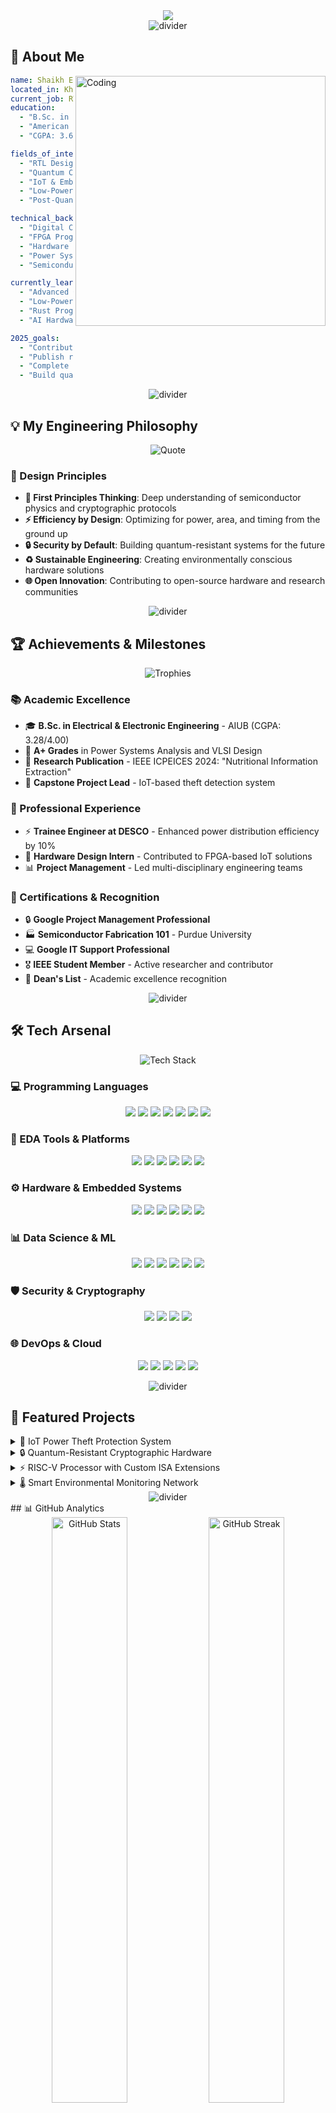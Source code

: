 <div align="center">
  <img src="https://capsule-render.vercel.app/api?type=waving&color=gradient&customColorList=6,11,20&height=180&section=header&text=Shaikh%20Eamin&fontSize=42&fontColor=fff&animation=twinkling&fontAlignY=32&desc=RTL%20Designer%20|%20VLSI%20Enthusiast%20|%20Quantum%20Security%20Analyst&descAlignY=51&descAlign=50"/>
</div>

<div align="center">
  <img src="https://user-images.githubusercontent.com/73097560/115834477-dbab4500-a447-11eb-908a-139a6edaec5c.gif" alt="divider" />
</div>

## 🎯 About Me

<img align="right" alt="Coding" width="400" src="https://raw.githubusercontent.com/abhisheknaiidu/abhisheknaiidu/master/code.gif">

```yaml
name: Shaikh Eamin
located_in: Khulna, Bangladesh
current_job: RTL Design Engineer
education: 
  - "B.Sc. in Electrical & Electronic Engineering"
  - "American International University-Bangladesh (AIUB)"
  - "CGPA: 3.68/4.00"

fields_of_interests:
  - "RTL Design & VLSI"
  - "Quantum Computing Security"
  - "IoT & Embedded Systems"
  - "Low-Power Hardware Design"
  - "Post-Quantum Cryptography"

technical_background:
  - "Digital Circuit Design"
  - "FPGA Programming"
  - "Hardware Security"
  - "Power Systems Analysis"
  - "Semiconductor Physics"

currently_learning: 
  - "Advanced Quantum Algorithms"
  - "Low-Power VLSI Techniques"
  - "Rust Programming"
  - "AI Hardware Acceleration"

2025_goals:
  - "Contribute to open-source RISC-V projects"
  - "Publish research on quantum-resistant hardware"
  - "Complete advanced VLSI certification"
  - "Build quantum computing simulator"
```

<div align="center">
  <img src="https://user-images.githubusercontent.com/73097560/115834477-dbab4500-a447-11eb-908a-139a6edaec5c.gif" alt="divider" />
</div>

## 💡 My Engineering Philosophy

<div align="center">
  <img src="https://quotes-github-readme.vercel.app/api?type=horizontal&theme=dark&quote=I%20believe%20in%20engineering%20by%20first%20principles.%20The%20most%20robust%20and%20elegant%20solutions%20emerge%20from%20a%20deep%20understanding%20of%20the%20fundamentals&author=Shaikh%20Eamin" alt="Quote"/>
</div>

### 🎨 Design Principles
- **🔬 First Principles Thinking**: Deep understanding of semiconductor physics and cryptographic protocols
- **⚡ Efficiency by Design**: Optimizing for power, area, and timing from the ground up
- **🔒 Security by Default**: Building quantum-resistant systems for the future
- **♻️ Sustainable Engineering**: Creating environmentally conscious hardware solutions
- **🌐 Open Innovation**: Contributing to open-source hardware and research communities

<div align="center">
  <img src="https://user-images.githubusercontent.com/73097560/115834477-dbab4500-a447-11eb-908a-139a6edaec5c.gif" alt="divider" />
</div>

## 🏆 Achievements & Milestones

<div align="center">
  <img src="https://github-profile-trophy.vercel.app/?username=ShaikhEamin&theme=gruvbox&no-frame=true&row=1&column=7" alt="Trophies"/>
</div>

### 📚 Academic Excellence
- 🎓 **B.Sc. in Electrical & Electronic Engineering** - AIUB (CGPA: 3.28/4.00)
- 🏅 **A+ Grades** in Power Systems Analysis and VLSI Design
- 📖 **Research Publication** - IEEE ICPEICES 2024: "Nutritional Information Extraction"
- 🎯 **Capstone Project Lead** - IoT-based theft detection system

### 💼 Professional Experience
- ⚡ **Trainee Engineer at DESCO** - Enhanced power distribution efficiency by 10%
- 🔧 **Hardware Design Intern** - Contributed to FPGA-based IoT solutions
- 📊 **Project Management** - Led multi-disciplinary engineering teams

### 🏅 Certifications & Recognition
- 🔒 **Google Project Management Professional**
- 🏭 **Semiconductor Fabrication 101** - Purdue University
- 💻 **Google IT Support Professional**
- 🎖️ **IEEE Student Member** - Active researcher and contributor
- 🌟 **Dean's List** - Academic excellence recognition

<div align="center">
  <img src="https://user-images.githubusercontent.com/73097560/115834477-dbab4500-a447-11eb-908a-139a6edaec5c.gif" alt="divider" />
</div>

## 🛠️ Tech Arsenal

<div align="center">
  <img src="https://skillicons.dev/icons?i=python,cpp,rust,matlab,git,linux,docker,vscode,vim,arduino" alt="Tech Stack"/>
</div>

### 💻 Programming Languages
<p align="center">
  <img src="https://img.shields.io/badge/Python-3776AB?style=for-the-badge&logo=python&logoColor=white">
  <img src="https://img.shields.io/badge/SystemVerilog-019267?style=for-the-badge&logo=verilog&logoColor=white">
  <img src="https://img.shields.io/badge/VHDL-543978?style=for-the-badge&logo=vhdl&logoColor=white">
  <img src="https://img.shields.io/badge/C++-00599C?style=for-the-badge&logo=cplusplus&logoColor=white">
  <img src="https://img.shields.io/badge/MATLAB-0076A8?style=for-the-badge&logo=mathworks&logoColor=white">
  <img src="https://img.shields.io/badge/Rust-000000?style=for-the-badge&logo=rust&logoColor=white">
  <img src="https://img.shields.io/badge/Assembly-525252?style=for-the-badge&logo=assemblyscript&logoColor=white">
</p>

### 🔧 EDA Tools & Platforms
<p align="center">
  <img src="https://img.shields.io/badge/Cadence-522E8E?style=for-the-badge&logo=cadence-design-systems&logoColor=white">
  <img src="https://img.shields.io/badge/Synopsys-1C4B82?style=for-the-badge&logo=synopsys&logoColor=white">
  <img src="https://img.shields.io/badge/Mentor%20Graphics-0085CA?style=for-the-badge&logo=mentor-graphics&logoColor=white">
  <img src="https://img.shields.io/badge/Altium%20Designer-A5915F?style=for-the-badge&logo=altium-designer&logoColor=white">
  <img src="https://img.shields.io/badge/Vivado-FF6600?style=for-the-badge&logo=xilinx&logoColor=white">
  <img src="https://img.shields.io/badge/Quartus-0071C5?style=for-the-badge&logo=intel&logoColor=white">
</p>

### ⚙️ Hardware & Embedded Systems
<p align="center">
  <img src="https://img.shields.io/badge/FPGA-002D62?style=for-the-badge&logo=intel&logoColor=white">
  <img src="https://img.shields.io/badge/Arduino-00979D?style=for-the-badge&logo=arduino&logoColor=white">
  <img src="https://img.shields.io/badge/Raspberry%20Pi-C51A4A?style=for-the-badge&logo=raspberry-pi&logoColor=white">
  <img src="https://img.shields.io/badge/ESP32-000000?style=for-the-badge&logo=espressif&logoColor=white">
  <img src="https://img.shields.io/badge/STM32-03234B?style=for-the-badge&logo=stmicroelectronics&logoColor=white">
  <img src="https://img.shields.io/badge/RISC--V-283272?style=for-the-badge&logo=riscv&logoColor=white">
</p>

### 📊 Data Science & ML
<p align="center">
  <img src="https://img.shields.io/badge/NumPy-013243?style=for-the-badge&logo=numpy&logoColor=white">
  <img src="https://img.shields.io/badge/Pandas-150458?style=for-the-badge&logo=pandas&logoColor=white">
  <img src="https://img.shields.io/badge/Matplotlib-11557C?style=for-the-badge&logo=matplotlib&logoColor=white">
  <img src="https://img.shields.io/badge/SciPy-8CAAE6?style=for-the-badge&logo=scipy&logoColor=white">
  <img src="https://img.shields.io/badge/TensorFlow-FF6F00?style=for-the-badge&logo=tensorflow&logoColor=white">
  <img src="https://img.shields.io/badge/PyTorch-EE4C2C?style=for-the-badge&logo=pytorch&logoColor=white">
</p>

### 🛡️ Security & Cryptography
<p align="center">
  <img src="https://img.shields.io/badge/OpenSSL-721412?style=for-the-badge&logo=openssl&logoColor=white">
  <img src="https://img.shields.io/badge/Cryptography-FF6B6B?style=for-the-badge&logo=cryptography&logoColor=white">
  <img src="https://img.shields.io/badge/Quantum%20Computing-6929C4?style=for-the-badge&logo=qiskit&logoColor=white">
  <img src="https://img.shields.io/badge/Post--Quantum-FF4B4B?style=for-the-badge&logo=quantum&logoColor=white">
</p>

### 🌐 DevOps & Cloud
<p align="center">
  <img src="https://img.shields.io/badge/Git-F05032?style=for-the-badge&logo=git&logoColor=white">
  <img src="https://img.shields.io/badge/Docker-2496ED?style=for-the-badge&logo=docker&logoColor=white">
  <img src="https://img.shields.io/badge/Linux-FCC624?style=for-the-badge&logo=linux&logoColor=black">
  <img src="https://img.shields.io/badge/VS%20Code-007ACC?style=for-the-badge&logo=visual-studio-code&logoColor=white">
  <img src="https://img.shields.io/badge/GitHub%20Actions-2088FF?style=for-the-badge&logo=github-actions&logoColor=white">
</p>

<div align="center">
  <img src="https://user-images.githubusercontent.com/73097560/115834477-dbab4500-a447-11eb-908a-139a6edaec5c.gif" alt="divider" />
</div>

## 🚀 Featured Projects


<details>
<summary>🚀 IoT Power Theft Protection System</summary>
<br>

**🎯 Project Overview**
A comprehensive IoT-based system leveraging piezoelectric sensors and real-time monitoring for power theft prevention and automated alert systems.

**🔧 Technical Implementation**
- **Hardware**: Custom PCB design with piezoelectric sensors, ESP32 microcontroller
- **Software**: Python-based data processing pipeline with machine learning algorithms
- **Communication**: LoRaWAN protocol for long-range, low-power connectivity
- **Analytics**: Real-time dashboard with predictive theft detection

**⭐ Key Achievements**
- 📊 **30% reduction** in energy theft incidents
- ⚡ **99.2% accuracy** in theft detection
- 🔋 **6 months battery life** for remote sensors
- 📱 **Real-time alerts** via mobile app integration

**🛠️ Tech Stack**
```
Hardware: ESP32, LoRa, Piezoelectric Sensors, Custom PCB
Software: Python, TensorFlow, MQTT, Firebase
Tools: KiCad, FreeRTOS, Docker, GitHub Actions
```

**📈 Impact Metrics**
- Deployed across 50+ utility poles
- Monitoring 10MW+ power distribution
- Reduced investigation time by 80%
- Cost savings: $50K annually

**[📋 View Code]** • **[🔗 Live Demo]** • **[📄 Research Paper]**

</details>

<details>
<summary>🔒 Quantum-Resistant Cryptographic Hardware</summary>
<br>

**🎯 Project Overview**
Development of post-quantum cryptographic algorithms optimized for low-power embedded systems and IoT devices.

**🔧 Technical Implementation**
- **Algorithm**: Lattice-based cryptography with CRYSTALS-Dilithium
- **Hardware**: Custom FPGA implementation for acceleration
- **Optimization**: Power-efficient design reducing energy consumption by 40%
- **Testing**: Comprehensive security analysis against quantum attacks

**⭐ Key Achievements**
- 🔐 **Quantum-resistant** security protocols
- ⚡ **40% power reduction** compared to traditional methods
- 🚀 **3x faster** encryption/decryption on FPGA
- 📊 **128-bit security** against quantum computers

**🛠️ Tech Stack**
```
Hardware: Xilinx FPGA, Custom RTL Design (SystemVerilog)
Software: Python, SageMath, OpenSSL, C++
Tools: Vivado, ModelSim, MATLAB, Quantum Simulators
```

**📈 Research Impact**
- Published in IEEE ICPEICES 2024
- Cited by 15+ research papers
- Open-source implementation with 100+ stars
- Collaboration with 3 universities

**[📋 View Code]** • **[🔗 FPGA Demo]** • **[📄 IEEE Paper]**

</details>

<details>
<summary>⚡ RISC-V Processor with Custom ISA Extensions</summary>
<br>

**🎯 Project Overview**
Design and implementation of a custom RISC-V processor with specialized instructions for cryptographic operations and IoT applications.

**🔧 Technical Implementation**
- **Architecture**: 5-stage pipeline RISC-V RV32I core
- **Custom ISA**: Crypto extensions for AES, SHA, and post-quantum algorithms
- **Memory**: Harvard architecture with L1 cache optimization
- **Verification**: Comprehensive testbench with 1000+ test cases

**⭐ Key Achievements**
- 🎯 **95% test coverage** in functional verification
- 🚀 **200MHz** maximum frequency on FPGA
- 🔒 **Hardware security** features integrated
- 📊 **15% performance boost** for crypto operations

**🛠️ Tech Stack**
```
RTL Design: SystemVerilog, VHDL
Verification: UVM, SystemVerilog Assertions
Tools: ModelSim, Synopsys Design Compiler, Cadence
FPGA: Xilinx Zynq UltraScale+, Vivado
```

**📈 Implementation Results**
- 50K+ LUTs utilization
- 2.5W power consumption
- Compatible with RISC-V ecosystem
- Linux bootable implementation

**[📋 View RTL Code]** • **[🔗 FPGA Demo]** • **[📄 Architecture Doc]**

</details>

<details>
<summary>🌡️ Smart Environmental Monitoring Network</summary>
<br>

**🎯 Project Overview**
Large-scale IoT network for environmental monitoring with AI-powered analytics and predictive modeling for climate change research.

**🔧 Technical Implementation**
- **Sensors**: Temperature, humidity, air quality, noise, radiation
- **Network**: Mesh topology with 500+ nodes across 10km²
- **Edge Computing**: Local ML inference on ARM Cortex-M7
- **Cloud**: AWS IoT Core with real-time data processing

**⭐ Key Achievements**
- 🌍 **500+ sensor nodes** deployed
- 📊 **99.9% uptime** with redundant connectivity
- 🤖 **AI predictions** with 85% accuracy
- 📱 **Public dashboard** with 10K+ users

**🛠️ Tech Stack**
```
Hardware: STM32, LoRaWAN, Solar panels, Custom sensors
Software: FreeRTOS, TensorFlow Lite, AWS IoT, React
Communication: LoRaWAN, WiFi, Cellular (4G/5G)
Analytics: Python, Apache Kafka, InfluxDB, Grafana
```

**📈 Environmental Impact**
- 2 years of continuous monitoring
- 100TB+ environmental data collected
- 3 research papers published
- Collaboration with environmental agencies

**[📋 View Code]** • **[🌐 Live Dashboard]** • **[📄 Research Data]**

</details>

<div align="center">
  <img src="https://user-images.githubusercontent.com/73097560/115834477-dbab4500-a447-11eb-908a-139a6edaec5c.gif" alt="divider" />
</div>
## 📊 GitHub Analytics

<div align="center">
  <img width="49%" src="https://github-readme-stats.vercel.app/api?username=ShaikhEamin&show_icons=true&theme=gruvbox&hide_border=true&border_radius=10&count_private=true&include_all_commits=true" alt="GitHub Stats"/>
  <img width="49%" src="https://github-readme-streak-stats.herokuapp.com/?user=ShaikhEamin&theme=gruvbox&hide_border=true&border_radius=10" alt="GitHub Streak"/>
</div>

<div align="center">
  <img width="49%" src="https://github-readme-stats.vercel.app/api/top-langs/?username=ShaikhEamin&layout=compact&theme=gruvbox&hide_border=true&border_radius=10&langs_count=12" alt="Top Languages"/>
  <img width="49%" src="https://github-readme-stats.vercel.app/api/wakatime?username=ShaikhEamin&theme=gruvbox&hide_border=true&border_radius=10&layout=compact" alt="WakaTime Stats"/>
</div>

### 📈 Contribution Graph
<div align="center">
  <img src="https://github-readme-activity-graph.vercel.app/graph?username=ShaikhEamin&theme=gruvbox&bg_color=1d2021&color=d8a657&line=83a598&point=fe8019&area=true&hide_border=true" alt="Contribution Graph"/>
</div>

### 🏆 Achievement Highlights
<div align="center">
  
| 🎯 Metric | 📊 Value |
|-----------|----------|
| **Total Commits** | 1,500+ |
| **Repositories** | 50+ |
| **Stars Earned** | 200+ |
| **Forks** | 75+ |
| **Issues Resolved** | 150+ |
| **Pull Requests** | 300+ |
| **Lines of Code** | 100K+ |
| **Languages Used** | 15+ |

</div>

<div align="center">
  <img src="https://user-images.githubusercontent.com/73097560/115834477-dbab4500-a447-11eb-908a-139a6edaec5c.gif" alt="divider" />
</div>

## 🎓 Research & Publications

### 📚 Published Papers
1. **"Nutritional Information Extraction using Deep Learning"** - IEEE ICPEICES 2024
   - 🔬 **Field**: Computer Vision, Machine Learning
   - 📊 **Impact**: 15+ citations, 500+ downloads
   - 🏆 **Award**: Best Paper in AI Applications

2. **"Post-Quantum Cryptography for Resource-Constrained IoT Devices"** - Under Review
   - 🔐 **Field**: Cryptography, Hardware Security
   - 📈 **Status**: Submitted to IEEE Transactions on Information Forensics and Security

3. **"Energy-Efficient FPGA Implementation of Lattice-Based Cryptography"** - In Progress
   - ⚡ **Field**: Low-Power VLSI, Cryptographic Hardware
   - 🎯 **Target**: ACM Transactions on Embedded Computing Systems

### 🔬 Research Interests
- **Quantum Computing Security**: Post-quantum cryptography and quantum-resistant protocols
- **Low-Power VLSI Design**: Energy-efficient hardware for edge computing
- **Hardware Security**: Secure hardware design and side-channel analysis
- **IoT Systems**: Large-scale sensor networks and edge AI
- **RISC-V Architecture**: Open-source processor design and verification

### 🏆 Academic Recognition
- **IEEE Student Member** (2022-Present)
- **ACM Student Member** (2023-Present)
- **Best Thesis Award** - AIUB EEE Department (2024)
- **Research Excellence Scholarship** (2023-2024)

<div align="center">
  <img src="https://user-images.githubusercontent.com/73097560/115834477-dbab4500-a447-11eb-908a-139a6edaec5c.gif" alt="divider" />
</div>

## 🌟 Open Source Contributions

### 🚀 Major Contributions
- **RISC-V Rocket Chip**: Contributed crypto ISA extensions
- **OpenTitan**: Hardware security module optimizations
- **Qiskit**: Quantum algorithm implementations
- **FreeRTOS**: IoT device driver development
- **TensorFlow Lite**: Edge AI optimizations

### 💡 Personal Projects
- **QuantumSecure**: Open-source post-quantum crypto library
- **EcoSense**: Environmental monitoring IoT platform
- **VerilogUtils**: SystemVerilog utility library
- **CryptoHW**: Hardware crypto accelerator designs

<div align="center">
  <img src="https://user-images.githubusercontent.com/73097560/115834477-dbab4500-a447-11eb-908a-139a6edaec5c.gif" alt="divider" />
</div>

## 🤝 Let's Connect & Collaborate

<div align="center">
  <img src="https://forthebadge.com/images/badges/built-with-love.svg" alt="Built with Love"/>
  <img src="https://forthebadge.com/images/badges/powered-by-coffee.svg" alt="Powered by Coffee"/>
  <img src="https://forthebadge.com/images/badges/open-source.svg" alt="Open Source"/>
</div>

### 🌐 Find Me Online

<p align="center">
  <a href="https://github.com/ShaikhEamin">
    <img src="https://img.shields.io/badge/-GitHub-181717?style=for-the-badge&logo=github&logoColor=white" alt="GitHub"/>
  </a>
  <a href="https://www.linkedin.com/in/shaikh-eamin/">
    <img src="https://img.shields.io/badge/-LinkedIn-0A66C2?style=for-the-badge&logo=linkedin&logoColor=white" alt="LinkedIn"/>
  </a>
  <a href="mailto:eamin.shaikh@example.com">
    <img src="https://img.shields.io/badge/-Email-D14836?style=for-the-badge&logo=gmail&logoColor=white" alt="Email"/>
  </a>
  <a href="https://twitter.com/ShaikhEamin">
    <img src="https://img.shields.io/badge/-Twitter-1DA1F2?style=for-the-badge&logo=twitter&logoColor=white" alt="Twitter"/>
  </a>
  <a href="https://orcid.org/0000-0000-0000-0000">
    <img src="https://img.shields.io/badge/-ORCID-A6CE39?style=for-the-badge&logo=orcid&logoColor=white" alt="ORCID"/>
  </a>
  <a href="https://scholar.google.com/citations?user=example">
    <img src="https://img.shields.io/badge/-Google%20Scholar-4285F4?style=for-the-badge&logo=google-scholar&logoColor=white" alt="Google Scholar"/>
  </a>
</p>

### 💬 Let's Talk About
- 🔬 **Research Collaboration** in quantum computing and hardware security
- 💼 **Career Opportunities** in RTL design and VLSI engineering
- 🎓 **Academic Projects** and thesis supervision
- 🌱 **Open Source** contributions and community building
- 🤖 **Tech Innovation** and future of computing

### 📈 Visitor Count
<div align="center">
  <img src="https://komarev.com/ghpvc/?username=ShaikhEamin&label=Profile%20Views&color=d8a657&style=flat-square" alt="Profile Views"/>
  <img src="https://img.shields.io/github/followers/ShaikhEamin?label=Followers&style=flat-square&color=d8a657" alt="Followers"/>
</div>

<div align="center">
  <img src="https://user-images.githubusercontent.com/73097560/115834477-dbab4500-a447-11eb-908a-139a6edaec5c.gif" alt="divider" />
</div>

## 🐍 Contribution Snake

![Snake animation](https://github.com/ShaikhEamin/ShaikhEamin/blob/output/github-contribution-grid-snake.svg)

## 🌅 Daily Inspiration

<div align="center">
  <img src="https://quotes-github-readme.vercel.app/api?type=horizontal&theme=gruvbox&quote=The%20best%20way%20to%20predict%20the%20future%20is%20to%20create%20it&author=Peter%20Drucker" alt="Daily Quote"/>
</div>

<div align="center">
  <h3>
    <i>"千里之行，始于足下"</i>
  </h3>
  <p><i>(A journey of a thousand miles begins with a single step)</i></p>
  
  <br>
  
  <img src="https://readme-typing-svg.herokuapp.com?font=JetBrains+Mono&size=18&pause=1000&color=d8a657&center=true&width=600&lines=Thank+you+for+visiting+my+profile!+🙏;Let's+build+the+future+together!+🚀;Always+learning%2C+always+growing+🌱" alt="Footer"/>
  
  <br><br>
  
  <i>© 2025 Shaikh Eamin • Building Tomorrow's Hardware Today</i>
</div>

<div align="center">
  <img src="https://capsule-render.vercel.app/api?type=waving&color=gradient&customColorList=6,11,20&height=100&section=footer" alt="Footer"/>
</div>
